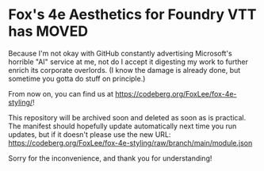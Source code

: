 # Fox's 4e Aesthetics for Foundry VTT has MOVED
Because I'm not okay with GitHub constantly advertising Microsoft's horrible "AI" service at me, not do I accept it digesting my work to further enrich its corporate overlords.
(I know the damage is already done, but sometime you gotta do stuff on principle.)

From now on, you can find us at https://codeberg.org/FoxLee/fox-4e-styling/!

This repository will be archived soon and deleted as soon as is practical. The manifest should hopefully update automatically next time you run updates, but if it doesn't please use the new URL: https://codeberg.org/FoxLee/fox-4e-styling/raw/branch/main/module.json

Sorry for the inconvenience, and thank you for understanding!

